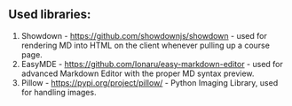 ## Used libraries:
1. Showdown - https://github.com/showdownjs/showdown - used for rendering MD into HTML on the client whenever pulling up a course page.
2. EasyMDE - https://github.com/Ionaru/easy-markdown-editor - used for advanced Markdown Editor with the proper MD syntax preview.
3. Pillow - https://pypi.org/project/pillow/ - Python Imaging Library, used for handling images.

